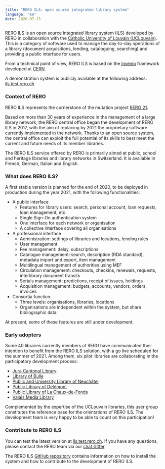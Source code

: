 ```yaml
---
title: "RERO ILS: open source integrated library system"
language: "en"
date: 2020-07-13
---
```


RERO ILS is an open source integrated library system (ILS) developed by RERO in collaboration with the [Catholic University of Louvain (UCLouvain)](https://uclouvain.be/). This is a category of software used to manage the day-to-day operations of a library (document acquisitions, lending, cataloguing, searching) and providing a public interface for users.

From a technical point of view, RERO ILS is based on the [Invenio](https://invenio-software.org) framework developed at [CERN](https://home.cern/).

A demonstration system is publicly available at the following address: [ils.test.rero.ch](https://ils.test.rero.ch).

### Context of RERO

RERO ILS represents the cornerstone of the mutation project [RERO 21](/en/about).

Based on more than 30 years of experience in the management of a large library network, the RERO central office began the development of RERO ILS in 2017, with the aim of replacing by 2021 the proprietary software currently implemented in the network. Thanks to an open source system, the central office can exploit the full potential of its skills to best meet the current and future needs of its member libraries.

The RERO ILS service offered by RERO is primarily aimed at public, school and heritage libraries and library networks in Switzerland. It is available in French, German, Italian and English.

### What does RERO ILS?

A first stable version is planned for the end of 2020, to be deployed in production during the year 2021, with the following functionalities:

* A public interface
	* Features for library users: search, personal account, loan requests, loan management, etc.
	* Single Sign-On authentication system
	* One interface for each network or organisation
	* A collective interface covering all organisations
* A professional interface
	* Administration: settings of libraries and locations, lending rules
	* User management
	* Fee management: delay, subscriptions
	* Catalogue management: search, description (RDA standard), metadata import and export, item management
	* Multilingual management of authorities using MEF
	* Circulation management: checkouts, checkins, renewals, requests, interlibrary document transits
	* Serials management: predictions, receipt of issues, holdings
	* Acquisition management: budgets, accounts, vendors, orders, invoices
* Consortia function
	* Three levels: organisations, libraries, locations
	* Organisations are independent within the system, but share bibliographic data

At present, some of these features are still under development.

### Early adopters

Some 40 libraries currently members of RERO have communicated their intention to benefit from the RERO ILS solution, with a go live scheduled for the summer of 2021. Among them, six pilot libraries are collaborating in the participatory development process:

* [Jura Cantonal Library](https://www.jura.ch/occ/bicj)
* [Library of Bulle](https://musee-gruerien.ch/)
* [Public and University Library of Neuchâtel](http://bpun.unine.ch/)
* [Public Library of Delémont](http://www.delemont.ch/fr/Tourisme-culture-et-loisirs/Vie-culturelles/Bibliotheque/Bibliotheque.html)
* [Public Library of La Chaux-de-Fonds](http://cdf-bibliotheques.ne.ch/)
* [Valais Media Library](https://www.mediatheque.ch/)

Complemented by the expertise of the UCLouvain libraries, this user group constitutes the reference base for the orientations of RERO ILS. The development team is very happy to be able to count on this participation!

### Contribute to RERO ILS

You can test the latest version at [ils.test.rero.ch](https://ils.test.rero.ch/). If you have any questions, please contact the RERO team via our [chat Gitter](https://gitter.im/rero/reroils).

The RERO ILS [GitHub repository](https://github.com/rero/rero-ils/) contains information on how to install the system and how to contribute to the development of RERO ILS.